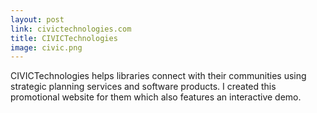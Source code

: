 ```yaml
---
layout: post
link: civictechnologies.com
title: CIVICTechnologies
image: civic.png
---
```


CIVICTechnologies helps libraries connect with their communities using strategic planning services and software products. I created this promotional website for them which also features an interactive demo.